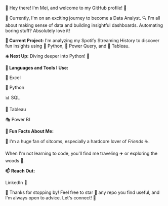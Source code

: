 :wave: Hey there! I'm Mei, and welcome to my GitHub profile! :tada:

:rocket: Currently, I'm on an exciting journey to become a Data Analyst.
:mag: I'm all about making sense of data and building insightful dashboards. Automating boring stuff? Absolutely love it!

**:construction: Current Project:** I'm analyzing my Spotify Streaming History to discover fun insights using :snake: Python, :muscle: Power Query, and :art: Tableau.

**:sparkle: Next Up:** Diving deeper into Python! :microscope:

**:hammer: Languages and Tools I Use:**

:page_facing_up: Excel  

:snake: Python  

:bar_chart: SQL  

:art: Tableau  

:performing_arts: Power BI

**:tada: Fun Facts About Me:**

:movie_camera: I'm a huge fan of sitcoms, especially a hardcore lover of *Friends* :coffee:.

When I'm not learning to code, you'll find me traveling ✈️ or exploring the woods :cactus:.

**:mailbox: Reach Out:**

LinkedIn :link:

:wave: Thanks for stopping by! Feel free to star :star2: any repo you find useful, and I'm always open to advice. Let's connect! :signal_strength:

